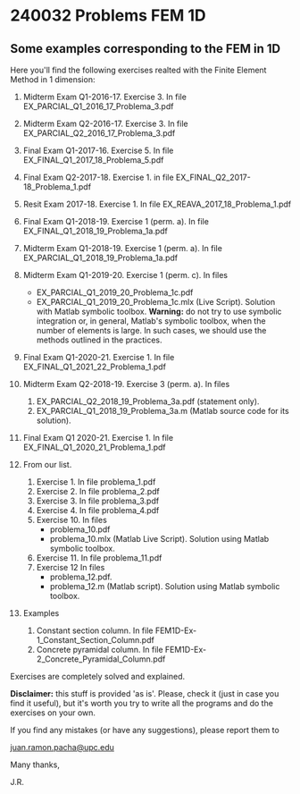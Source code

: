 # 240032 Problems FEM 1D 
## Some examples corresponding to the FEM in 1D

Here you'll find the following exercises realted
with the Finite Element Method in 1 dimension:

1. Midterm Exam Q1-2016-17. Exercise 3. In file
   <t>EX_PARCIAL_Q1_2016_17_Problema_3.pdf</t>
1. Midterm Exam Q2-2016-17. Exercise 3. In file
   <t>EX_PARCIAL_Q2_2016_17_Problema_3.pdf</t>
1. Final Exam Q1-2017-16. Exercise 5. In file
   <t>EX_FINAL_Q1_2017_18_Problema_5.pdf</t>   
1. Final Exam Q2-2017-18. Exercise 1. in file
   <t>EX_FINAL_Q2_2017-18_Problema_1.pdf</t>
1. Resit Exam 2017-18. Exercise 1. In file
   <t>EX_REAVA_2017_18_Problema_1.pdf</t>   
1. Final Exam Q1-2018-19. Exercise 1 (perm. a). In file
   <t>EX_FINAL_Q1_2018_19_Problema_1a.pdf</t>
1. Midterm Exam Q1-2018-19. Exercise 1 (perm. a). In file
   <t>EX_PARCIAL_Q1_2018_19_Problema_1a.pdf</t>
1. Midterm Exam Q1-2019-20. Exercise 1 (perm. c). In files
   * <t>EX_PARCIAL_Q1_2019_20_Problema_1c.pdf</t>
   * <t>EX_PARCIAL_Q1_2019_20_Problema_1c.mlx</t> (Live Script). Solution with Matlab
       symbolic toolbox. **Warning:** do not try to use symbolic integration or, in 
       general, Matlab's symbolic toolbox, when the number of elements is large. In 
       such cases, we should use the methods outlined in the practices.
1. Final Exam Q1-2020-21. Exercise 1. In file
   <t>EX_FINAL_Q1_2021_22_Problema_1.pdf</t> 
1. Midterm Exam Q2-2018-19. Exercise 3 (perm. a). In files
   1. <t>EX_PARCIAL_Q2_2018_19_Problema_3a.pdf</t> (statement only).
   1. <t>EX_PARCIAL_Q1_2018_19_Problema_3a.m</t> (Matlab source code for its 
      solution).
1. Final Exam Q1 2020-21. Exercise 1. In file
   <t>EX_FINAL_Q1_2020_21_Problema_1.pdf</t>      

1. From our list.
    1. Exercise 1. In file <t>problema_1.pdf</t>
    1. Exercise 2. In file <t>problema_2.pdf</t>
    1. Exercise 3. In file <t>problema_3.pdf</t>
    1. Exercise 4. In file <t>problema_4.pdf</t>
    1. Exercise 10. In files
       * <t>problema_10.pdf</t>
       * <t>problema_10.mlx</t> (Matlab Live Script). Solution using Matlab symbolic toolbox.
    1. Exercise 11. In file <t>problema_11.pdf</t>
    1. Exercise 12  In files
       * <t>problema_12.pdf</t>. 
       * <t>problema_12.m</t> (Matlab script). Solution using Matlab symbolic toolbox.

1. Examples
    1. Constant section column. In file
    <t>FEM1D-Ex-1_Constant_Section_Column.pdf</tt>
    1. Concrete pyramidal column. In file
    <t>FEM1D-Ex-2_Concrete_Pyramidal_Column.pdf</tt>

Exercises are completely solved  and explained.

**Disclaimer:** this stuff is provided 'as is'. Please, check it (just in case 
you find it useful), but it's worth you try to write all the programs and do the
exercises on your own.

If you find any mistakes (or have any suggestions), please report them to 

juan.ramon.pacha@upc.edu 

Many thanks,

J.R.
